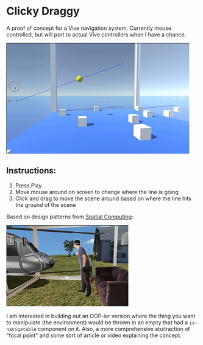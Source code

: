 Clicky Draggy
=========

A proof of concept for a Vive navigation system.  Currently mouse controlled, but will port to actual Vive controllers when I have a chance.

![Demo](ForReadme/demo.gif)

Instructions:
--------

1. Press Play
2. Move mouse around on screen to change where the line is going
3. Click and drag to move the scene around based on where the line hits the ground of the scene

Based on design patterns from [Spatial Computing](http://albert-hwang.com/projects/spatial-computing/):

![Spatial Computing Interactivity](ForReadme/effect.gif)

I am interested in building out an OOP-ier version where the thing you want to manipulate (the environment) would be thrown in an empty that had a `is-navigatable` component on it.  Also, a more comprehensive abstraction of "focal point" and some sort of article or video explaining the concept.
